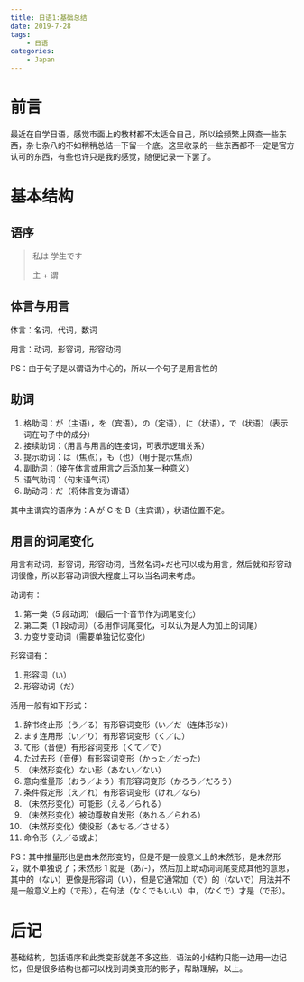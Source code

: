 ```yaml
---
title: 日语1:基础总结
date: 2019-7-28
tags:
    - 日语
categories:
    - Japan
---
```


# 前言

最近在自学日语，感觉市面上的教材都不太适合自己，所以绘频繁上网查一些东西，杂七杂八的不如稍稍总结一下留一个底。这里收录的一些东西都不一定是官方认可的东西，有些也许只是我的感觉，随便记录一下罢了。

# 基本结构

## 语序

> 私は 学生です
>
> 主 + 谓

## 体言与用言

体言：名词，代词，数词

用言：动词，形容词，形容动词

PS：由于句子是以谓语为中心的，所以一个句子是用言性的

## 助词

1. 格助词：が（主语），を（宾语），の（定语），に（状语），で（状语）（表示词在句子中的成分）
2. 接续助词：（用言与用言的连接词，可表示逻辑关系）
3. 提示助词：は（焦点），も（也）（用于提示焦点）
4. 副助词：（接在体言或用言之后添加某一种意义）
5. 语气助词：（句末语气词）
6. 助动词：だ（将体言变为谓语）

其中主谓宾的语序为：A が C を B（主宾谓），状语位置不定。

## 用言的词尾变化

用言有动词，形容词，形容动词，当然名词+だ也可以成为用言，然后就和形容动词很像，所以形容动词很大程度上可以当名词来考虑。

动词有：

1. 第一类（5 段动词）（最后一个音节作为词尾变化）
2. 第二类（1 段动词）（る用作词尾变化，可以认为是人为加上的词尾）
3. カ变サ变动词（需要单独记忆变化）

形容词有：

1. 形容词（い）
2. 形容动词（だ）

活用一般有如下形式：

1. 辞书终止形（う／る）有形容词变形（い／だ（连体形な））
2. ます连用形（い／り）有形容词变形（く／に）
3. て形（音便）有形容词变形（くて／で）
4. た过去形（音便）有形容词变形（かった／だった）
5. （未然形变化）ない形（あない／ない）
6. 意向推量形（おう／よう）有形容词变形（かろう／だろう）
7. 条件假定形（え／れ）有形容词变形（けれ／なら）
8. （未然形变化）可能形（える／られる）
9. （未然形变化）被动尊敬自发形（あれる／られる）
10. （未然形变化）使役形（あせる／させる）
11. 命令形（え／る或よ）

PS：其中推量形也是由未然形变的，但是不是一般意义上的未然形，是未然形 2，就不单独说了；未然形 1 就是（あ/-），然后加上助动词词尾变成其他的意思，其中的（ない）更像是形容词（い），但是它通常加（で）的（ないで）用法并不是一般意义上的（で形），在句法（なくでもいい）中，（なくで）才是（で形）。

# 后记

基础结构，包括语序和此类变形就差不多这些，语法的小结构只能一边用一边记忆，但是很多结构也都可以找到词类变形的影子，帮助理解，以上。
